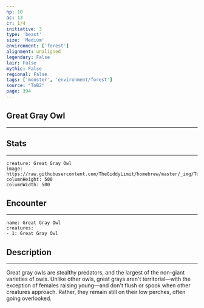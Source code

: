 ```yaml
---
hp: 10
ac: 13
cr: 1/4
initiative: 3
type: 'beast'    
size: 'Medium'
environment: ['forest']
alignment: unaligned
legendary: False
lair: False
mythic: False
regional: False
tags: ['monster', 'environment/forest']
source: "ToB2"
page: 394
---
```


## Great Gray Owl
---



## Stats
---

```statblock
creature: Great Gray Owl
image: https://raw.githubusercontent.com/TheGiddyLimit/homebrew/master/_img/ToB2/creature/token/Great%20Gray%20Owl%20%28Token%29.png
columnHeight: 500
columnWidth: 500
```

## Encounter
---

```encounter-table
name: Great Gray Owl
creatures:
- 1: Great Gray Owl
```

## Description
---
Great gray owls are stealthy predators, and the largest of the non-giant varieties of owls. Unlike other owls, great grays aren't territorial—with the exception of females raising young—and don't flush or spook when other creatures approach. Rather, they remain still on their low perches, often going overlooked.





